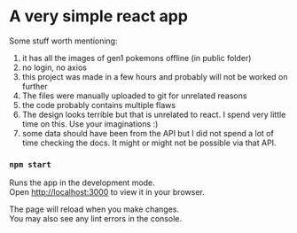# A very simple react app

Some stuff worth mentioning:
1. it has all the images of gen1 pokemons offline (in public folder)
2. no login, no axios
3. this project was made in a few hours and probably will not be worked on further
4. The files were manually uploaded to git for unrelated reasons
5. the code probably contains multiple flaws
6. The design looks terrible but that is unrelated to react. I spend very little time on this. Use your imaginations :)
7. some data should have been from the API but I did not spend a lot of time checking the docs. It might or might not be possible via that API.

### `npm start`

Runs the app in the development mode.\
Open [http://localhost:3000](http://localhost:3000) to view it in your browser.

The page will reload when you make changes.\
You may also see any lint errors in the console.

